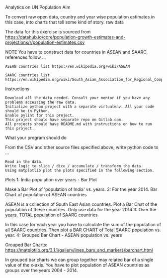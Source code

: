 Analytics on UN Population
Aim

To convert raw open data, country and year wise population estimates in this case, into charts that tell some kind of story.
raw data

The data for this exercise is sourced from https://datahub.io/core/population-growth-estimates-and-projections/r/population-estimates.csv

NOTE You have to construct data for countries in ASEAN and SAARC, references follow ...

    ASEAN countries list https://en.wikipedia.org/wiki/ASEAN

    SAARC countries list https://en.wikipedia.org/wiki/South_Asian_Association_for_Regional_Cooperation

Instructions

    Download all the data needed. Consult your mentor if you have any problems accessing the raw data.
    Initialize python project with a separate virtualenv. All your code should be in Python.
    Enable pylint for this project.
    This project should have separate repo on Gitlab.com.
    All projects should have README.md with instructions on how to run this project.

What your program should do

From the CSV and other source files specified above, write python code to ...

    Read in the data.
    Write logic to slice / dice / accumulate / transform the data.
    Using matplotlib plot the plots specified in the following section.

Plots
1: India population over years - Bar Plot

Make a Bar Plot of 'population of India' vs. years.
2: For the year 2014. Bar Chart of population of ASEAN countries

ASEAN is a collection of South East Asian countries. Plot a Bar Chat of the population of these countries. Only use data for the year 2014
3: Over the years, TOTAL population of SAARC countries

In this case for each year you have to calculate the sum of the population of all SAARC countries. Then plot a BAR CHART of Total SAARC population vs. year.
4: Grouped Bar Chart - ASEAN population vs. years

Grouped Bar Charts: https://matplotlib.org/3.1.1/gallery/lines_bars_and_markers/barchart.html

In grouped bar charts we can group together may related bar of a single value of the x-axis. You have to plot population of ASEAN countries as groups over the years 2004 - 2014.